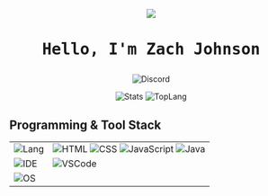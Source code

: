 <div align="center">

![](https://github.com/user-attachments/assets/7c258892-9b00-413f-af2c-ec7486151e20)
<h1><pre>Hello, I'm Zach Johnson</pre></h1>

![Discord](https://img.shields.io/badge/Discord-5865F2?style=for-the-badge&logo=discord&logoColor=white)

<!---Github Stats-->
![Stats](https://github-readme-stats.vercel.app/api?username=ZRJohnson208&show_icons=true&count_private=true&theme=dark)
![TopLang](https://github-readme-stats.vercel.app/api/top-langs/?username=ZRJohnson208&theme=dark)
</div>
<!------>

## Programming & Tool Stack

|                                                                   |                                                                                          |
| :-----------------------------------------------------------------|------------------------------------------------------------------------------------------|
| ![Lang](https://img.shields.io/badge/-LANGUAGES-black?style=flat) | ![HTML](https://img.shields.io/badge/-HTML-E34F26?style=flat&logo=html5&logoColor=white) ![CSS](https://img.shields.io/badge/-CSS-254bdd?style=flat&logo=css3) ![JavaScript](https://img.shields.io/badge/-JavaScript-C69D00?style=flat&logo=javascript&logoColor=white) ![Java](https://img.shields.io/badge/java-%23ED8B00.svg?style=flat&logo=openjdk&logoColor=white)|
| ![IDE](https://img.shields.io/badge/-IDE-black?style=flat)        |  ![VSCode](https://img.shields.io/badge/VSCode-0078D4?style=flat&logo=visual%20studio%20code&logoColor=white)|
| ![OS](https://img.shields.io/badge/-OS-black?style=flat)          |
